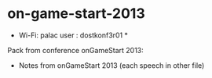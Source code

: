 on-game-start-2013
==================

* Wi-Fi: palac user : dostkonf3r01 *

Pack from conference onGameStart 2013:

- Notes from onGameStart 2013 (each speech in other file)
